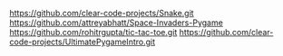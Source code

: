 https://github.com/clear-code-projects/Snake.git
https://github.com/attreyabhatt/Space-Invaders-Pygame
https://github.com/rohitrgupta/tic-tac-toe.git
https://github.com/clear-code-projects/UltimatePygameIntro.git
